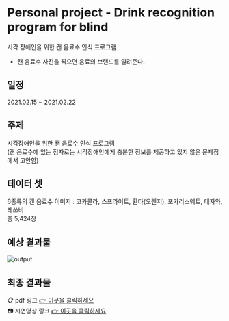 # Personal project - Drink recognition program for blind
시각 장애인을 위한 캔 음료수 인식 프로그램
- 캔 음료수 사진을 찍으면 음료의 브랜드를 알려준다.

## 일정
2021.02.15 ~ 2021.02.22

## 주제
시각장애인을 위한 캔 음료수 인식 프로그램\
(캔 음료수에 있는 점자로는 시각장애인에게 충분한 정보를 제공하고 있지 않은 문제점에서 고안함)

## 데이터 셋
6종류의 캔 음료수 이미지 : 코카콜라, 스프라이트, 환타(오렌지), 포카리스웨트, 데자와, 레쓰비\
총 5,424장

## 예상 결과물
![output](https://user-images.githubusercontent.com/70581043/108175943-b4cd4b80-7144-11eb-8df9-6c7962a0634b.jpg)

## 최종 결과물
📋 pdf 링크 [👉 이곳을 클릭하세요 ](https://drive.google.com/file/d/14L7V6huSQ6sqqWF_GkbMw9PyaZuwDwua/view?usp=sharing)\
📷 시연영상 링크 [👉 이곳을 클릭하세요 ](https://drive.google.com/file/d/1cSzaTSKpAbs4Mlzpf7-hQXWXLOvtGat3/view?usp=sharing)
